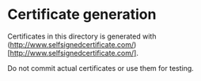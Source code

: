 # Certificate generation

Certificates in this directory is generated with (http://www.selfsignedcertificate.com/)[http://www.selfsignedcertificate.com/].

Do not commit actual certificates or use them for testing.